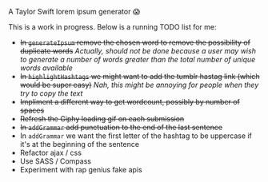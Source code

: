 A Taylor Swift lorem ipsum generator :scream:

This is a work in progress. Below is a running TODO list for me:
- ~~In `generateIpsum` remove the chosen word to remove the possibility of duplicate words~~
_Actually, should not be done because a user may wish to generate a number of words greater than the total number of unique words available_
- ~~In `highlightHashtags` we might want to add the tumblr hastag link (which would be super easy)~~
_Nah, this might be annoying for people when they try to copy the text_
- ~~Impliment a different way to get wordcount, possibly by number of spaces~~
- ~~Refresh the Giphy loading gif on each submission~~
- ~~In `addGrammar` add punctuation to the end of the last sentence~~
- In `addGrammar` we want the first letter of the hashtag to be uppercase if it's at the beginning of the sentence
- Refactor ajax / css
- Use SASS / Compass
- Experiment with rap genius fake apis